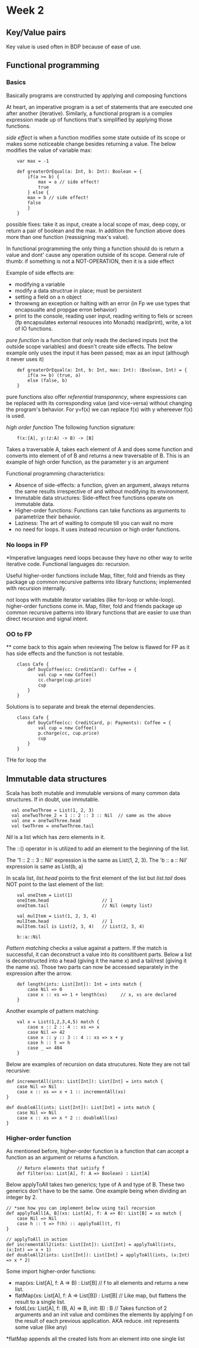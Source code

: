 # Week 2

## Key/Value pairs
Key value is used often in BDP because of ease of use.

## Functional programming 

### Basics
Basically programs are constructed by applying and composing functions

At heart, an imperative program is a set of statements that are executed one after another (iterative). Similarly, a functional program is a complex expression made up of functions that's simplified by applying those functions.

*side effect* is when a function modifies some state outside of its scope or makes some noticeable change besides returning a value. The below modifies the value of variable max:

```
    var max = -1

    def greaterOrEqual(a: Int, b: Int): Boolean = {
        if(a >= b) {
            max = a // side effect!
            true
        } else {
        max = b // side effect!
        false
        }
    }
```
possible fixes: take it as input, create a local scope of max, deep copy, or return a pair of boolean and the max. In addition the function above does more than one function (reassigning max's value). 

In functional programming the only thing a function should do is return a value and dont' cause any operation outside of its scope. General rule of thumb: if something is not a NOT-OPERATION, then it is a side effect

Example of side effects are: 
- modifying a variable
- modify a data structrue in place; must be persistent
- setting a field on a n object
- throwwng an exception or halting with an error (in Fp we use types that encapsualte and propgae erron behavior)
- print to the console, reading user input, reading writing to fiels or screen (fp encapsulates external resouces into Monads)
read(print), write, a lot of IO functions.

*pure function* is a function that only reads the declared inputs (not the outside scope variables) and doesn't create side effects. The below example only uses the input it has been passed; max as an input (although it never uses it)

```
    def greaterOrEqual(a: Int, b: Int, max: Int): (Boolean, Int) = {
        if(a >= b) (true, a)
        else (false, b)
    }
```

pure functions also offer *referential transparency*, where expressions can be replaced with its corresponding value (and vice-versa) without changing the program's behavior. For y=f(x) we can replace f(x) with y whereever f(x) is used. 

*high order function* 
The following function signature:
```
    f(x:[A], y:(z:A) -> B) -> [B]
```

Takes a traversable A, takes each element of A and does some function and converts into element of of B and returns a new traversable of B. This is an example of high order function, as the parameter y is an argument

Functional programming characteristics:
- Absence of side-effects: a function, given an argument, always returns the same results irrespective of and without modifying its environment.
- Immutable data structures: Side-effect free functions operate on immutable data.
- Higher-order functions: Functions can take functions as arguments to parametrize their behavior. 
- Laziness: The art of waiting to compute till you can wait no more
- no need for loops. It uses instead recursion or high order functions.

### No loops in FP

*Imperative languages need loops because they have no other way to write iterative code. Functional languages do: recursion. 

Useful higher-order functions include Map, filter, fold and friends as they package up common recursive patterns into library functions; implemented with recursion internally.

not loops with mutable iterator variables (like for-loop or while-loop). higher-order functions come in. Map, filter, fold and friends package up common recursive patterns into library functions that are easier to use than direct recursion and signal intent. 

### OO to FP
** come back to this again when reviewing
The below is flawed for FP as it has side effects and the function is not testable.

```
    class Cafe {
        def buyCoffee(cc: CreditCard): Coffee = {
            val cup = new Coffee()
            cc.charge(cup.price)
            cup
        }
    }
```

Solutions is to separate and break the eternal dependencies.

```
    class Cafe {
        def buyCoffee(cc: CreditCard, p: Payments): Coffee = {
            val cup = new Coffee()
            p.charge(cc, cup.price)
            cup
        }
    }
```

THe for loop the 

## Immutable data structures
Scala has both mutable and immutable versions of many common data structures. If in doubt, use immutable.

```
  val oneTwoThree = List(1, 2, 3)
  val oneTwoThree_2 = 1 :: 2 :: 3 :: Nil  // same as the above
  val one = oneTwoThree.head
  val twoThree = oneTwoThree.tail
```

*Nil* is a list which has zero elements in it.

The ::() operator in is utilized to add an element to the beginning of the list. 

The '1 :: 2 :: 3 :: Nil' expression is the same as List(1, 2, 3).
The 'b :: a :: Nil' expression is same as List(b, a) 

In scala list, *list.head* points to the first element of the list but *list.tail* does NOT point to the last element of the list:

```
    val oneItem = List(1)
    oneItem.head                    // 1
    oneItem.tail                    // Nil (empty list)

    val mulItem = List(1, 2, 3, 4)
    mulItem.head                    // 1
    mulItem.tail is List(2, 3, 4)   // List(2, 3, 4)

    b::a::Nil 
```

*Pattern matching* checks a value against a pattern. If the match is successful, it can deconstruct a value into its consitituent parts. Below a list is deconstructed into a head (giving it the name x) and a tail/rest (giving it the name xs). Those two parts can now be accessed separately in the expression after the arrow.

```
    def length(ints: List[Int]): Int = ints match {
        case Nil => 0
        case x :: xs => 1 + length(xs)     // x, xs are declared
    }
```

Another example of pattern matching:
```
    val x = List(1,2,3,4,5) match {
        case x :: 2 :: 4 :: xs => x
        case Nil => 42
        case x :: y :: 3 :: 4 :: xs => x + y
        case h :: t => h
        case _ => 404
    }
```

Below are examples of recursion on data strucutures. Note they are not tail recursive:

```
def incrementAll(ints: List[Int]): List[Int] = ints match {
    case Nil => Nil
    case x :: xs => x + 1 :: incrementAll(xs)
}

def doubleAll(ints: List[Int]): List[Int] = ints match {
    case Nil => Nil
    case x :: xs => x * 2 :: doubleAll(xs)
}
```

### Higher-order function
As mentioned before, higher-order function is a function that can accept a function as an argument or returns a function.

```
    // Return elements that satisfy f
    def filter(xs: List[A], f: A => Boolean) : List[A]
```


Below applyToAll takes two generics; type of A and type of B. These two generics don't have to be the same. One example being when dividing an integer by 2.

```
// *see how you can implement below using tail recursion
def applyToAll[A, B](xs: List[A], f: A => B): List[B] = xs match {
    case Nil => Nil
    case h :: t => f(h) :: applyToAll(t, f)
}

// applyToAll in action
def incrementAll2(ints: List[Int]): List[Int] = applyToAll(ints, (x:Int) => x + 1)
def doubleAll2(ints: List[Int]): List[Int] = applyToAll(ints, (x:Int) => x * 2)
```

Some import higher-order functions:
- map(xs: List[A], f: A => B) : List[B]             // f to all elements and returns a new list.
- flatMap(xs: List[A], f: A => List[B]) : List[B]   // Like map, but flattens the result to a single list.
- foldL(xs: List[A], f: (B, A) => B, init: B) : B   // Takes function of 2 arguments and an init value and combines the elements by applying f on the result of each previous application. AKA reduce. init represents some value (like any)

*flatMap appends all the created lists from an element into one single list
